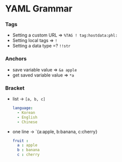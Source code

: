 # YAML Grammar

### Tags

- Setting a custom URL => `%TAG ! tag:hostdata:phl:`
- Setting local tags => `!`
- Setting a data type =? `!!str`

### Anchors

- save variable value => `&a apple`
- get saved variable value => `*a`

### Bracket

- list -> `[a, b, c]`

  ```yaml
  language:
  	- Korean
  	- English
  	- Chinese
  ```

- one line -> `{a:apple, b:banana, c:cherry}

  ```yaml
  fruit :
  	a : apple
  	b : banana
  	c : cherry
  ```

  ​

